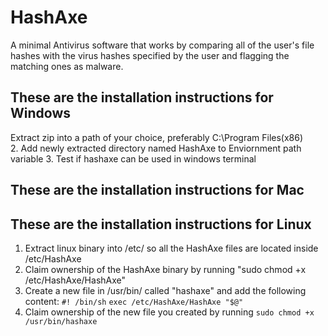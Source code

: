 # HashAxe
A minimal Antivirus software that works by comparing all of the user's file hashes with the virus hashes specified by the user and flagging the matching ones as malware.

## These are the installation instructions for Windows
Extract zip into a path of your choice, preferably C:\Program Files(x86)\
2. Add newly extracted directory named HashAxe to Enviornment path variable
3. Test if hashaxe can be used in windows terminal
## These are the installation instructions for Mac

## These are the installation instructions for Linux
1. Extract linux binary into /etc/ so all the HashAxe files are located inside /etc/HashAxe
2. Claim ownership of the HashAxe binary by running "sudo chmod +x /etc/HashAxe/HashAxe"
3. Create a new file in /usr/bin/ called "hashaxe" and add the following content:
```#! /bin/sh```
```exec /etc/HashAxe/HashAxe "$@"```
4. Claim ownership of the new file you created by running ```sudo chmod +x /usr/bin/hashaxe```

